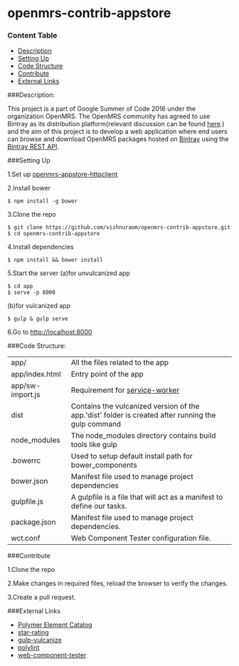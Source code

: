 # openmrs-contrib-appstore

### Content Table

- [Description](#description)
- [Setting Up](#setting-up)
- [Code Structure](#code-structure)
- [Contribute](#contribute)
- [External Links](#external-links)

###Description:

This project is a part of Google Summer of Code 2016 under the organization OpenMRS.
The OpenMRS community has agreed to use Bintray as its distribution platform(relevant discussion can be found [here](https://talk.openmrs.org/t/bintray-better-method-of-distributing-apps/5606).) and the aim of this project is to develop a web application where end users can browse and download OpenMRS packages hosted on [Bintray](https://bintray.com) using the [Bintray REST API](https://bintray.com/docs/api/).

###Setting Up

1.Set up [openmrs-appstore-httpclient](https://github.com/vishnuraom/openmrs-appstore-httpclient#setting-up)

2.Install bower

```
$ npm install -g bower
```

3.Clone the repo

```
$ git clone https://github.com/vishnuraom/openmrs-contrib-appstore.git
$ cd openmrs-contrib-appstore
```

4.Install dependencies

```
$ npm install && bower install
```

5.Start the server
(a)for unvulcanized app
```
$ cd app
$ serve -p 8000
```

(b)for vulcanized app
```
$ gulp & gulp serve
```

6.Go to [http://localhost:8000](http://localhost:8000)
 
###Code Structure:

<table>
 <tr>
  <td>app/</td>
  <td>All the files related to the app</td>
 </tr>
 <tr>
  <td>app/index.html</td>
  <td>Entry point of the app</td>
 </tr>
 <tr>
  <td>app/sw-import.js</td>
  <td>Requirement for <a href="https://github.com/PolymerElements/platinum-sw#top-level-sw-importjs">service-worker</a> </td>
 </tr> 
 <tr>
  <td>dist</td>
  <td>Contains the vulcanized version of the app.'dist' folder is created after running the gulp command</td>
 </tr>
 <tr>
  <td>node_modules</td>
  <td>The node_modules directory contains build tools like gulp </td>
 </tr>
 <tr>
  <td>.bowerrc</td>
  <td>Used to setup default install path for bower_components </td>
 </tr>
 <tr>
  <td>bower.json</td>
  <td>Manifest file used to manage project dependencies</td>
 </tr>
 <tr>
  <td>gulpfile.js</td>
  <td>A gulpfile is a file that will act as a manifest to define our tasks.</td>
 </tr>
 <tr>
  <td>package.json</td>
  <td>Manifest file used to manage project dependencies.</td>
 </tr>
 <tr>
  <td>wct.conf</td>
  <td>Web Component Tester configuration file.</td>
 </tr>
</table>

###Contribute

1.Clone the repo

2.Make changes in required files, reload the browser to verify the changes.

3.Create a pull request.

###External Links
- [Polymer Element Catalog](https://elements.polymer-project.org/)    
- [star-rating](https://customelements.io/cmartinezv/star-rating/)
- [gulp-vulcanize](https://www.npmjs.com/package/gulp-vulcanize)
- [polylint](https://www.npmjs.com/package/polylint)
- [web-component-tester](https://www.npmjs.com/package/web-component-tester)